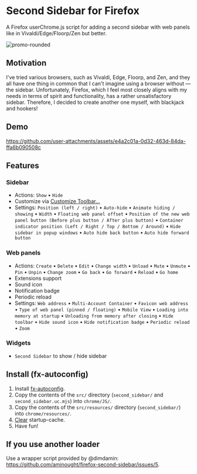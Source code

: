 # Second Sidebar for Firefox

A Firefox userChrome.js script for adding a second sidebar with web panels like in Vivaldi/Edge/Floorp/Zen but better.

![promo-rounded](https://github.com/user-attachments/assets/2eb261b0-0942-4c74-a8c9-087d7455bfbd)

## Motivation

I've tried various browsers, such as Vivaldi, Edge, Floorp, and Zen, and they all have one thing in common that I can't imagine using a browser without — the sidebar. Unfortunately, Firefox, which I feel most closely aligns with my needs in terms of spirit and functionality, has a rather unsatisfactory sidebar. Therefore, I decided to create another one myself, with blackjack and hookers!

## Demo

https://github.com/user-attachments/assets/e4a2c01a-0d32-463d-84da-ffa6b090508c

## Features

### Sidebar

- Actions: `Show` • `Hide`
- Customize via [Customize Toolbar...](https://support.mozilla.org/en-US/kb/customize-firefox-controls-buttons-and-toolbars)
- Settings: `Position (left / right)` • `Auto-hide` • `Animate hiding / showing` • `Width` • `Floating web panel offset` • `Position of the new web panel button (Before plus button / After plus button)` • `Container indicator position (Left / Right / Top / Bottom / Around)` • `Hide sidebar in popup windows` • `Auto hide back button` • `Auto hide forward button`

### Web panels

- Actions: `Create` • `Delete` • `Edit` • `Change width` • `Unload` • `Mute` • `Unmute` • `Pin` • `Unpin` • `Change zoom` • `Go back` • `Go forward` • `Reload` • `Go home`
- Extensions support
- Sound icon
- Notification badge
- Periodic reload
- Settings: `Web address` • `Multi-Account Container` • `Favicon web address` • `Type of web panel (pinned / floating)` • `Mobile View` • `Loading into memory at startup` • `Unloading from memory after closing` • `Hide toolbar` • `Hide sound icon` • `Hide notification badge` • `Periodic reload` • `Zoom`

### Widgets

- `Second Sidebar` to show / hide sidebar

## Install (fx-autoconfig)

1. Install [fx-autoconfig](https://github.com/MrOtherGuy/fx-autoconfig).
2. Copy the contents of the `src/` directory (`second_sidebar/` and `second_sidebar.uc.mjs`) into `chrome/JS/`.
3. Copy the contents of the `src/resources/` directory (`second_sidebar/`) into `chrome/resources/`.
4. [Clear](https://github.com/MrOtherGuy/fx-autoconfig?tab=readme-ov-file#deleting-startup-cache) startup-cache.
5. Have fun!

## If you use another loader

Use a wrapper script provided by @dimdamin: https://github.com/aminought/firefox-second-sidebar/issues/5.
